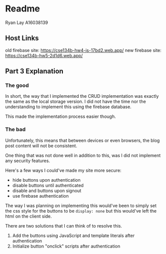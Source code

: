 # Readme
Ryan Lay
A16038139

## Host Links
old firebase site: https://cse134b-hw4-js-17bd2.web.app/
new firebase site: https://cse134b-hw5-2d1d6.web.app/

## Part 3 Explanation
### The good
In short, the way that I implemented the CRUD implementation was exactly the same as the local storage version. I did not have the time nor the understanding to implement this using the firebase database.

This made the implementation process easier though.
### The bad
Unfortunately, this means that between devices or even browsers, the blog post content
will not be consistent.

One thing that was not done well in addition to this, was I did not implement any security features.

Here's a few ways I could've made my site more secure:
* hide buttons upon authentication
* disable buttons until authenticated
* disable and buttons upon signout
* use firebase authentication

The way I was planning on implementing this would've been to simply set the css style for the buttons to be `display: none` but this would've left the html on the client side.

There are two solutions that I can think of to resolve this. 
1. Add the buttons using JavaScript and template literals after authentication
2. Initialize button "onclick" scripts after authentication